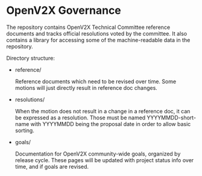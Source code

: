# OpenV2X Governance

The repository contains OpenV2X Technical Committee reference documents and tracks official resolutions voted by the committee. It also contains a library for accessing some of the machine-readable data in the repository.

Directory structure:

- reference/

    Reference documents which need to be revised over time. Some motions will just directly result in reference doc changes.

- resolutions/

    When the motion does not result in a change in a reference doc, it can be expressed as a resolution. Those must be named YYYYMMDD-short-name with YYYYMMDD being the proposal date in order to allow basic sorting.

- goals/

    Documentation for OpenV2X community-wide goals, organized by release cycle. These pages will be updated with project status info over time, and if goals are revised.
